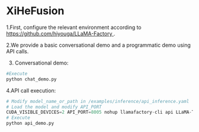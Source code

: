 # XiHeFusion

1.First, configure the relevant environment according to [https://github.com/hiyouga/LLaMA-Factory ](https://github.com/hiyouga/LLaMA-Factory).

2.We provide a basic conversational demo and a programmatic demo using API calls.

3. Conversational demo:

```python
#Execute 
python chat_demo.py
```

4.API call execution:

```python
# Modify model_name_or_path in /examples/inference/api_inference.yaml
# Load the model and modify API_PORT
CUDA_VISIBLE_DEVICES=2 API_PORT=8005 nohup llamafactory-cli api LLaMA-Thinks/examples/inference/api_inference.yaml &
# Execute
python api_demo.py
```

